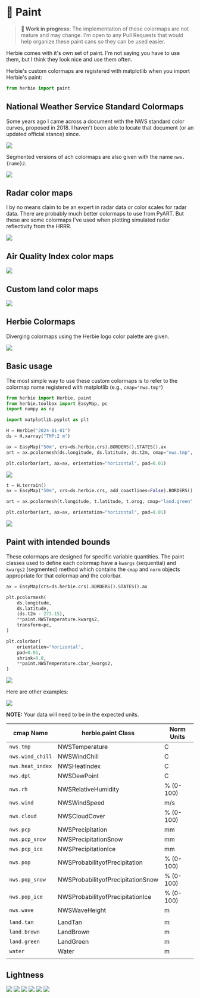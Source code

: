 # 🎨 Paint

> **🚧 Work in progress:** The implementation of these colormaps are not mature and may change. I'm open to any Pull Requests that would help organize these paint cans so they can be used easier.

Herbie comes with it's own set of paint. I'm not saying you have to use them, but I think they look nice and use them often.

Herbie's custom colormaps are registered with matplotlib when you import Herbie's paint:

```python
from herbie import paint
```

## National Weather Service Standard Colormaps

Some years ago I came across a document with the NWS standard color curves, proposed in 2018. I haven't been able to locate that document (or an updated official stance) since.

![](../../_static/paint/NWS_Continuous.png)

Segmented versions of ach colormaps are also given with the name `nws.{name}2`.

![](../../_static/paint/NWS_Qualitative.png)

## Radar color maps

I by no means claim to be an expert in radar data or color scales for radar data. There are probably much better colormaps to use from PyART. But these are some colormaps I've used when plotting simulated radar reflectivity from the HRRR.

![](../../_static/paint/Radar.png)

## Air Quality Index color maps

![](../../_static/paint/AirQualityIndex.png)

## Custom land color maps

![](../../_static/paint/Land_Sequential.png)

## Herbie Colormaps

Diverging colormaps using the Herbie logo color palette are given.

![](../../_static/paint/Herbie.png)

## Basic usage

The most simple way to use these custom colormaps is to refer to the colormap name registered with matplotlib (e.g., `cmap="nws.tmp"`)

```python
from herbie import Herbie, paint
from herbie.toolbox import EasyMap, pc
import numpy as np

import matplotlib.pyplot as plt

H = Herbie("2024-01-01")
ds = H.xarray("TMP:2 m")

ax = EasyMap("50m", crs=ds.herbie.crs).BORDERS().STATES().ax
art = ax.pcolormesh(ds.longitude, ds.latitude, ds.t2m, cmap="nws.tmp", transform=pc)

plt.colorbar(art, ax=ax, orientation="horizontal", pad=0.01)
```

![](../../_static/paint/herbie_paint_nwsTmp.png)

```python
t = H.terrain()
ax = EasyMap("50m", crs=ds.herbie.crs, add_coastlines=False).BORDERS().STATES().ax

art = ax.pcolormesh(t.longitude, t.latitude, t.orog, cmap="land.green", transform=pc)

plt.colorbar(art, ax=ax, orientation="horizontal", pad=0.01)
```

![](../../_static/paint/herbie_paint_landGreen.png)

## Paint with intended bounds

These colormaps are designed for specific variable quantities. The paint classes used to define each colormap have a `kwargs` (sequential) and `kwargs2` (segmented) method which contains the `cmap` and `norm` objects appropriate for that colormap and the colorbar.

```python
ax = EasyMap(crs=ds.herbie.crs).BORDERS().STATES().ax

plt.pcolormesh(
    ds.longitude,
    ds.latitude,
    (ds.t2m - 273.15),
    **paint.NWSTemperature.kwargs2,
    transform=pc,
)

plt.colorbar(
    orientation="horizontal",
    pad=0.01,
    shrink=0.8,
    **paint.NWSTemperature.cbar_kwargs2,
)
```

![](../../_static/paint/herbie_paint_NWSTemperature.png)

Here are other examples:

![](../../_static/paint/herbie_paint_nws.png)

**NOTE:** Your data will need to be in the expected units.

| cmap Name        | herbie.paint Class                | Norm Units |
| ---------------- | --------------------------------- | ---------- |
| `nws.tmp`        | NWSTemperature                    | C          |
| `nws.wind_chill` | NWSWindChill                      | C          |
| `nws.heat_index` | NWSHeatIndex                      | C          |
| `nws.dpt`        | NWSDewPoint                       | C          |
| `nws.rh`         | NWSRelativeHumidity               | % (0-100)  |
| `nws.wind`       | NWSWindSpeed                      | m/s        |
| `nws.cloud`      | NWSCloudCover                     | % (0-100)  |
| `nws.pcp`        | NWSPrecipitation                  | mm         |
| `nws.pcp_snow`   | NWSPrecipitationSnow              | mm         |
| `nws.pcp_ice`    | NWSPrecipitationIce               | mm         |
| `nws.pop`        | NWSProbabilityofPrecipitation     | % (0-100)  |
| `nws.pop_snow`   | NWSProbabilityofPrecipitationSnow | % (0-100)  |
| `nws.pop_ice`    | NWSProbabilityofPrecipitationIce  | % (0-100)  |
| `nws.wave`       | NWSWaveHeight                     | m          |
|                  |                                   |            |
| `land.tan`       | LandTan                           | m          |
| `land.brown`     | LandBrown                         | m          |
| `land.green`     | LandGreen                         | m          |
| `water`          | Water                             | m          |
|                  |                                   |            |

## Lightness

![](../../_static/paint/NWS_Sequential_lightness.png)
![](../../_static/paint/NWS_Continuous_lightness.png)
![](../../_static/paint/Radar_lightness.png)
![](../../_static/paint/AirQualityIndex_lightness.png)
![](../../_static/paint/Land_Sequential_lightness.png)
![](../../_static/paint/Herbie_lightness.png)
